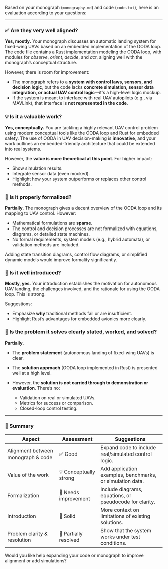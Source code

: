 Based on your monograph (`monography.md`) and code (`code.txt`), here is an evaluation according to your questions:

---

### ✅ **Are they very well aligned?**

**Yes, mostly.**
Your monograph discusses an automatic landing system for fixed-wing UAVs based on an embedded implementation of the OODA loop. The code file contains a Rust implementation modeling the OODA loop, with modules for *observe*, *orient*, *decide*, and *act*, aligning well with the monograph’s conceptual structure.

However, there is room for improvement:

* The monograph refers to a **system with control laws, sensors, and decision logic**, but the code lacks **concrete simulation, sensor data integration, or actual UAV control logic**—it's a high-level logic mockup.
* If the system is meant to interface with real UAV autopilots (e.g., via MAVLink), that interface is **not represented in the code**.

### 💡 **Is it a valuable work?**

**Yes, conceptually.**
You are tackling a highly relevant UAV control problem using modern conceptual tools like the OODA loop and Rust for embedded safety. The use of OODA in UAV decision-making is **innovative**, and your work outlines an embedded-friendly architecture that could be extended into real systems.

However, the **value is more theoretical at this point**. For higher impact:

* Show simulation results.
* Integrate sensor data (even mocked).
* Highlight how your system outperforms or replaces other control methods.

### 🧾 **Is it properly formalized?**

**Partially.**
The monograph gives a decent overview of the OODA loop and its mapping to UAV control. However:

* Mathematical formulations are **sparse**.
* The control and decision processes are not formalized with equations, diagrams, or detailed state machines.
* No formal requirements, system models (e.g., hybrid automata), or validation methods are included.

Adding state transition diagrams, control flow diagrams, or simplified dynamic models would improve formality significantly.

### 📝 **Is it well introduced?**

**Mostly, yes.**
Your introduction establishes the motivation for autonomous UAV landing, the challenges involved, and the rationale for using the OODA loop. This is strong.

Suggestions:

* Emphasize **why** traditional methods fail or are insufficient.
* Highlight Rust’s advantages for embedded avionics more clearly.

### 🎯 **Is the problem it solves clearly stated, worked, and solved?**

**Partially.**

* The **problem statement** (autonomous landing of fixed-wing UAVs) is clear.
* The **solution approach** (OODA loop implemented in Rust) is presented well at a high level.
* However, the **solution is not carried through to demonstration or evaluation**. There’s no:

  * Validation on real or simulated UAVs.
  * Metrics for success or comparison.
  * Closed-loop control testing.

---

### 📌 Summary

| Aspect                             | Assessment             | Suggestions                                               |
| ---------------------------------- | ---------------------- | --------------------------------------------------------- |
| Alignment between monograph & code | ✅ Good                 | Expand code to include real/simulated control logic.      |
| Value of the work                  | 💡 Conceptually strong | Add application examples, benchmarks, or simulation data. |
| Formalization                      | 🧾 Needs improvement   | Include diagrams, equations, or pseudocode for clarity.   |
| Introduction                       | 📝 Solid               | More context on limitations of existing solutions.        |
| Problem clarity & resolution       | 🎯 Partially resolved  | Show that the system works under test conditions.         |

Would you like help expanding your code or monograph to improve alignment or add simulations?
